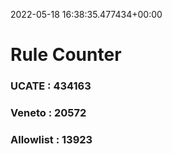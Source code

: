 2022-05-18 16:38:35.477434+00:00
# Rule Counter 
 ### UCATE : 434163

 ### Veneto : 20572

 ### Allowlist : 13923